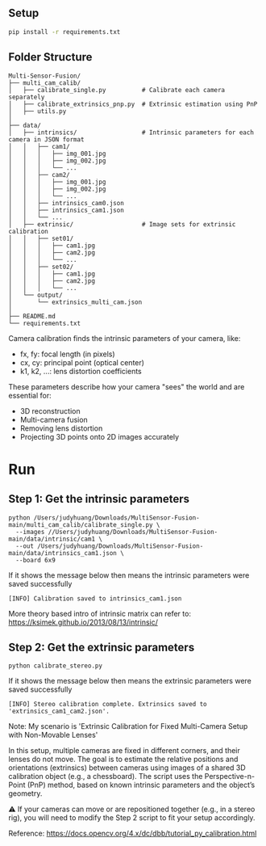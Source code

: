 ## Setup

```bash
pip install -r requirements.txt
```
## Folder Structure
```
Multi-Sensor-Fusion/
├── multi_cam_calib/
│   ├── calibrate_single.py          # Calibrate each camera separately
│   ├── calibrate_extrinsics_pnp.py  # Extrinsic estimation using PnP
│   ├── utils.py
│
├── data/
│   ├── intrinsics/                  # Intrinsic parameters for each camera in JSON format
│   │   ├── cam1/
│   │   │   ├── img_001.jpg
│   │   │   ├── img_002.jpg
│   │   │   └── ...
│   │   ├── cam2/
│   │   │   ├── img_001.jpg
│   │   │   ├── img_002.jpg
│   │   │   └── ...
│   │   ├── intrinsics_cam0.json
│   │   ├── intrinsics_cam1.json
│   │   └── ...
│   ├── extrinsic/                   # Image sets for extrinsic calibration
│   │   ├── set01/
│   │   │   ├── cam1.jpg
│   │   │   ├── cam2.jpg
│   │   │   └── ...
│   │   ├── set02/
│   │   │   ├── cam1.jpg
│   │   │   ├── cam2.jpg
│   │   │   └── ...
│   └── output/
│       └── extrinsics_multi_cam.json
│
├── README.md
└── requirements.txt
```

Camera calibration finds the intrinsic parameters of your camera, like:
- fx, fy: focal length (in pixels)
- cx, cy: principal point (optical center)
- k1, k2, ...: lens distortion coefficients

These parameters describe how your camera "sees" the world and are essential for:
- 3D reconstruction
- Multi-camera fusion
- Removing lens distortion
- Projecting 3D points onto 2D images accurately

# Run 
## Step 1: Get the intrinsic parameters
```
python /Users/judyhuang/Downloads/MultiSensor-Fusion-main/multi_cam_calib/calibrate_single.py \
  --images //Users/judyhuang/Downloads/MultiSensor-Fusion-main/data/intrinsic/cam1 \
  --out /Users/judyhuang/Downloads/MultiSensor-Fusion-main/data/intrinsics_cam1.json \
  --board 6x9
```
If it shows the message below then means the intrinsic parameters were saved successfully
```
[INFO] Calibration saved to intrinsics_cam1.json
```
More theory based intro of intrinsic matrix can refer to: https://ksimek.github.io/2013/08/13/intrinsic/

## Step 2: Get the extrinsic parameters
```
python calibrate_stereo.py
```
If it shows the message below then means the extrinsic parameters were saved successfully
```
[INFO] Stereo calibration complete. Extrinsics saved to 'extrinsics_cam1_cam2.json'.
```
Note: My scenario is 'Extrinsic Calibration for Fixed Multi-Camera Setup with Non-Movable Lenses'

In this setup, multiple cameras are fixed in different corners, and their lenses do not move. The goal is to estimate the relative positions and orientations (extrinsics) between cameras using images of a shared 3D calibration object (e.g., a chessboard). The script uses the Perspective-n-Point (PnP) method, based on known intrinsic parameters and the object’s geometry.

⚠️ If your cameras can move or are repositioned together (e.g., in a stereo rig), you will need to modify the Step 2 script to fit your setup accordingly.

Reference: https://docs.opencv.org/4.x/dc/dbb/tutorial_py_calibration.html
